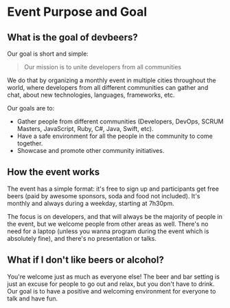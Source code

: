 # Event Purpose and Goal

## What is the goal of devbeers?

Our goal is short and simple:

> Our mission is to unite developers from all communities

We do that by organizing a monthly event in multiple cities throughout the world, where developers from all different communities can gather and chat, about new technologies, languages, frameworks, etc. 

Our goals are to:

- Gather people from different communities (Developers, DevOps, SCRUM Masters, JavaScript, Ruby, C#, Java, Swift, etc).
- Have a safe environment for all the people in the community to come together.
- Showcase and promote other community initiatives.

## How the event works

The event has a simple format: it's free to sign up and participants get free beers (paid by awesome sponsors, soda and food not included). It's monthly and always during a weekday, starting at 7h30pm.

The focus is on developers, and that will always be the majority of people in the event, but we welcome people from other areas as well. There's no need for a laptop (unless you wanna program during the event which is absolutely fine), and there's no presentation or talks.

## What if I don't like beers or alcohol?

You're welcome just as much as everyone else! The beer and bar setting is just an excuse for people to go out and relax, but you don't have to drink. Our goal is to have a positive and welcoming environment for everyone to talk and have fun.